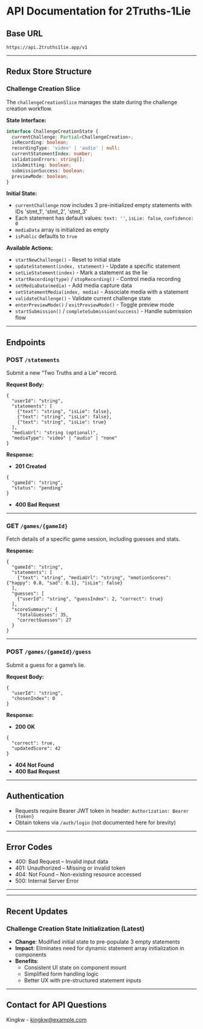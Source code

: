 # API Documentation for 2Truths-1Lie

## Base URL
`https://api.2truths1lie.app/v1`

---

## Redux Store Structure

### Challenge Creation Slice

The `challengeCreationSlice` manages the state during the challenge creation workflow.

**State Interface:**
```typescript
interface ChallengeCreationState {
  currentChallenge: Partial<ChallengeCreation>;
  isRecording: boolean;
  recordingType: 'video' | 'audio' | null;
  currentStatementIndex: number;
  validationErrors: string[];
  isSubmitting: boolean;
  submissionSuccess: boolean;
  previewMode: boolean;
}
```

**Initial State:**
- `currentChallenge` now includes 3 pre-initialized empty statements with IDs 'stmt_1', 'stmt_2', 'stmt_3'
- Each statement has default values: `text: ''`, `isLie: false`, `confidence: 0`
- `mediaData` array is initialized as empty
- `isPublic` defaults to `true`

**Available Actions:**
- `startNewChallenge()` - Reset to initial state
- `updateStatement(index, statement)` - Update a specific statement
- `setLieStatement(index)` - Mark a statement as the lie
- `startRecording(type)` / `stopRecording()` - Control media recording
- `setMediaData(media)` - Add media capture data
- `setStatementMedia(index, media)` - Associate media with a statement
- `validateChallenge()` - Validate current challenge state
- `enterPreviewMode()` / `exitPreviewMode()` - Toggle preview mode
- `startSubmission()` / `completeSubmission(success)` - Handle submission flow

---

## Endpoints

### POST `/statements`
Submit a new “Two Truths and a Lie” record.

**Request Body:**
```
{
  "userId": "string",
  "statements": [
    {"text": "string", "isLie": false},
    {"text": "string", "isLie": false},
    {"text": "string", "isLie": true}
  ],
  "mediaUrl": "string (optional)",
  "mediaType": "video" | "audio" | "none"
}
```

**Response:**
- **201 Created**
```
{
  "gameId": "string",
  "status": "pending"
}
```
- **400 Bad Request**

---

### GET `/games/{gameId}`
Fetch details of a specific game session, including guesses and stats.

**Response:**
```
{
  "gameId": "string",
  "statements": [
    {"text": "string", "mediaUrl": "string", "emotionScores": {"happy": 0.8, "sad": 0.1}, "isLie": false}
  ],
  "guesses": [
    {"userId": "string", "guessIndex": 2, "correct": true}
  ],
  "scoreSummary": {
    "totalGuesses": 35,
    "correctGuesses": 27
  }
}
```

---

### POST `/games/{gameId}/guess`
Submit a guess for a game’s lie.

**Request Body:**
```
{
  "userId": "string",
  "chosenIndex": 0
}
```

**Response:**
- **200 OK**
```
{
  "correct": true,
  "updatedScore": 42
}
```
- **404 Not Found**
- **400 Bad Request**

---

## Authentication
- Requests require Bearer JWT token in header: `Authorization: Bearer {token}`
- Obtain tokens via `/auth/login` (not documented here for brevity)

---

## Error Codes
- 400: Bad Request – Invalid input data
- 401: Unauthorized – Missing or invalid token
- 404: Not Found – Non-existing resource accessed
- 500: Internal Server Error

---

---

## Recent Updates

### Challenge Creation State Initialization (Latest)
- **Change**: Modified initial state to pre-populate 3 empty statements
- **Impact**: Eliminates need for dynamic statement array initialization in components
- **Benefits**: 
  - Consistent UI state on component mount
  - Simplified form handling logic
  - Better UX with pre-structured statement inputs

---

## Contact for API Questions  
Kingkw - kingkw@example.com  
